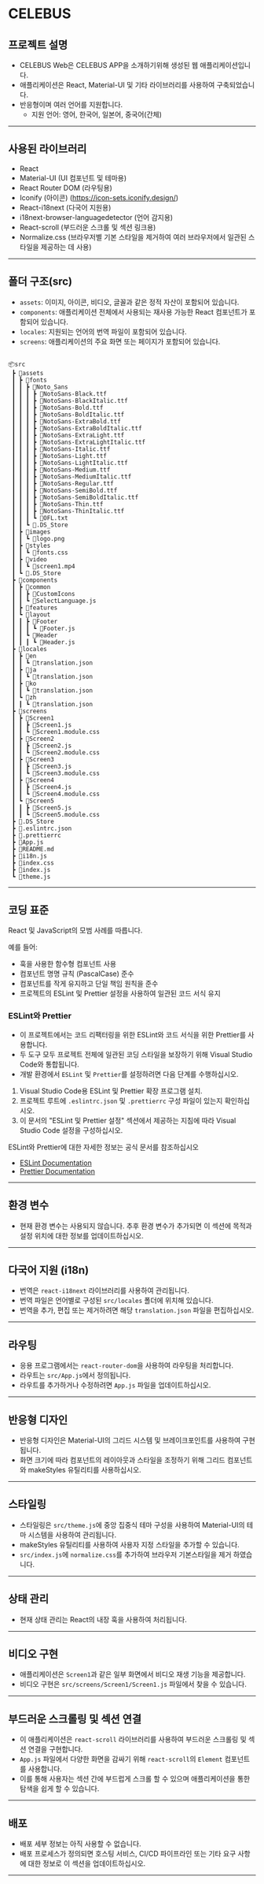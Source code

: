 # CELEBUS

## 프로젝트 설명

- CELEBUS Web은 CELEBUS APP을 소개하기위해 생성된 웹 애플리케이션입니다.
- 애플리케이션은 React, Material-UI 및 기타 라이브러리를 사용하여 구축되었습니다.
- 반응형이며 여러 언어를 지원합니다.
  - 지원 언어: 영어, 한국어, 일본어, 중국어(간체)

---

## 사용된 라이브러리

- React
- Material-UI (UI 컴포넌트 및 테마용)
- React Router DOM (라우팅용)
- Iconify (아이콘) (https://icon-sets.iconify.design/)
- React-i18next (다국어 지원용)
- i18next-browser-languagedetector (언어 감지용)
- React-scroll (부드러운 스크롤 및 섹션 링크용)
- Normalize.css (브라우저별 기본 스타일을 제거하여 여러 브라우저에서 일관된 스타일을 제공하는 데 사용)

---

## 폴더 구조(src)

- `assets`: 이미지, 아이콘, 비디오, 글꼴과 같은 정적 자산이 포함되어 있습니다.
- `components`: 애플리케이션 전체에서 사용되는 재사용 가능한 React 컴포넌트가 포함되어 있습니다.
- `locales`: 지원되는 언어의 번역 파일이 포함되어 있습니다.
- `screens`: 애플리케이션의 주요 화면 또는 페이지가 포함되어 있습니다.

```

📦src
 ┣ 📂assets
 ┃ ┣ 📂fonts
 ┃ ┃ ┣ 📂Noto_Sans
 ┃ ┃ ┃ ┣ 📜NotoSans-Black.ttf
 ┃ ┃ ┃ ┣ 📜NotoSans-BlackItalic.ttf
 ┃ ┃ ┃ ┣ 📜NotoSans-Bold.ttf
 ┃ ┃ ┃ ┣ 📜NotoSans-BoldItalic.ttf
 ┃ ┃ ┃ ┣ 📜NotoSans-ExtraBold.ttf
 ┃ ┃ ┃ ┣ 📜NotoSans-ExtraBoldItalic.ttf
 ┃ ┃ ┃ ┣ 📜NotoSans-ExtraLight.ttf
 ┃ ┃ ┃ ┣ 📜NotoSans-ExtraLightItalic.ttf
 ┃ ┃ ┃ ┣ 📜NotoSans-Italic.ttf
 ┃ ┃ ┃ ┣ 📜NotoSans-Light.ttf
 ┃ ┃ ┃ ┣ 📜NotoSans-LightItalic.ttf
 ┃ ┃ ┃ ┣ 📜NotoSans-Medium.ttf
 ┃ ┃ ┃ ┣ 📜NotoSans-MediumItalic.ttf
 ┃ ┃ ┃ ┣ 📜NotoSans-Regular.ttf
 ┃ ┃ ┃ ┣ 📜NotoSans-SemiBold.ttf
 ┃ ┃ ┃ ┣ 📜NotoSans-SemiBoldItalic.ttf
 ┃ ┃ ┃ ┣ 📜NotoSans-Thin.ttf
 ┃ ┃ ┃ ┣ 📜NotoSans-ThinItalic.ttf
 ┃ ┃ ┃ ┗ 📜OFL.txt
 ┃ ┃ ┗ 📜.DS_Store
 ┃ ┣ 📂images
 ┃ ┃ ┗ 📜logo.png
 ┃ ┣ 📂styles
 ┃ ┃ ┗ 📜fonts.css
 ┃ ┣ 📂video
 ┃ ┃ ┗ 📜screen1.mp4
 ┃ ┗ 📜.DS_Store
 ┣ 📂components
 ┃ ┣ 📂common
 ┃ ┃ ┣ 📂CustomIcons
 ┃ ┃ ┗ 📜SelectLanguage.js
 ┃ ┣ 📂features
 ┃ ┗ 📂layout
 ┃ ┃ ┣ 📂Footer
 ┃ ┃ ┃ ┗ 📜Footer.js
 ┃ ┃ ┗ 📂Header
 ┃ ┃ ┃ ┗ 📜Header.js
 ┣ 📂locales
 ┃ ┣ 📂en
 ┃ ┃ ┗ 📜translation.json
 ┃ ┣ 📂ja
 ┃ ┃ ┗ 📜translation.json
 ┃ ┣ 📂ko
 ┃ ┃ ┗ 📜translation.json
 ┃ ┗ 📂zh
 ┃ ┃ ┗ 📜translation.json
 ┣ 📂screens
 ┃ ┣ 📂Screen1
 ┃ ┃ ┣ 📜Screen1.js
 ┃ ┃ ┗ 📜Screen1.module.css
 ┃ ┣ 📂Screen2
 ┃ ┃ ┣ 📜Screen2.js
 ┃ ┃ ┗ 📜Screen2.module.css
 ┃ ┣ 📂Screen3
 ┃ ┃ ┣ 📜Screen3.js
 ┃ ┃ ┗ 📜Screen3.module.css
 ┃ ┣ 📂Screen4
 ┃ ┃ ┣ 📜Screen4.js
 ┃ ┃ ┗ 📜Screen4.module.css
 ┃ ┗ 📂Screen5
 ┃ ┃ ┣ 📜Screen5.js
 ┃ ┃ ┗ 📜Screen5.module.css
 ┣ 📜.DS_Store
 ┣ 📜.eslintrc.json
 ┣ 📜.prettierrc
 ┣ 📜App.js
 ┣ 📜README.md
 ┣ 📜i18n.js
 ┣ 📜index.css
 ┣ 📜index.js
 ┗ 📜theme.js

```

---

## 코딩 표준

React 및 JavaScript의 모범 사례를 따릅니다.

예를 들어:

- 훅을 사용한 함수형 컴포넌트 사용
- 컴포넌트 명명 규칙 (PascalCase) 준수
- 컴포넌트를 작게 유지하고 단일 책임 원칙을 준수
- 프로젝트의 ESLint 및 Prettier 설정을 사용하여 일관된 코드 서식 유지

### ESLint와 Prettier

- 이 프로젝트에서는 코드 리팩터링을 위한 ESLint와 코드 서식을 위한 Prettier를 사용합니다.
- 두 도구 모두 프로젝트 전체에 일관된 코딩 스타일을 보장하기 위해 Visual Studio Code와 통합됩니다.
- 개발 환경에서 `ESLint` 및 `Prettier`를 설정하려면 다음 단계를 수행하십시오.

1. Visual Studio Code용 ESLint 및 Prettier 확장 프로그램 설치.
2. 프로젝트 루트에 `.eslintrc.json` 및 `.prettierrc` 구성 파일이 있는지 확인하십시오.
3. 이 문서의 "ESLint 및 Prettier 설정" 섹션에서 제공하는 지침에 따라 Visual Studio Code 설정을 구성하십시오.

ESLint와 Prettier에 대한 자세한 정보는 공식 문서를 참조하십시오

- [ESLint Documentation](https://eslint.org/docs/user-guide/getting-started)
- [Prettier Documentation](https://prettier.io/docs/en/index.html)

---

## 환경 변수

- 현재 환경 변수는 사용되지 않습니다. 추후 환경 변수가 추가되면 이 섹션에 목적과 설정 위치에 대한 정보를 업데이트하십시오.

---

## 다국어 지원 (i18n)

- 번역은 `react-i18next` 라이브러리를 사용하여 관리됩니다.
- 번역 파일은 언어별로 구성된 `src/locales` 폴더에 위치해 있습니다.
- 번역을 추가, 편집 또는 제거하려면 해당 `translation.json` 파일을 편집하십시오.

---

## 라우팅

- 응용 프로그램에서는 `react-router-dom`을 사용하여 라우팅을 처리합니다.
- 라우트는 `src/App.js`에서 정의됩니다.
- 라우트를 추가하거나 수정하려면 `App.js` 파일을 업데이트하십시오.

---

## 반응형 디자인

- 반응형 디자인은 Material-UI의 그리드 시스템 및 브레이크포인트를 사용하여 구현됩니다.
- 화면 크기에 따라 컴포넌트의 레이아웃과 스타일을 조정하기 위해 그리드 컴포넌트와 makeStyles 유틸리티를 사용하십시오.

---

## 스타일링

- 스타일링은 `src/theme.js`에 중앙 집중식 테마 구성을 사용하여 Material-UI의 테마 시스템을 사용하여 관리됩니다.
- makeStyles 유틸리티를 사용하여 사용자 지정 스타일을 추가할 수 있습니다.
- `src/index.js`에 `normalize.css`를 추가하여 브라우저 기본스타일을 제거 하였습니다.

---

## 상태 관리

- 현재 상태 관리는 React의 내장 훅을 사용하여 처리됩니다.

---

## 비디오 구현

- 애플리케이션은 `Screen1`과 같은 일부 화면에서 비디오 재생 기능을 제공합니다.
- 비디오 구현은 `src/screens/Screen1/Screen1.js` 파일에서 찾을 수 있습니다.

---

## 부드러운 스크롤링 및 섹션 연결

- 이 애플리케이션은 `react-scroll` 라이브러리를 사용하여 부드러운 스크롤링 및 섹션 연결을 구현합니다.
- `App.js` 파일에서 다양한 화면을 감싸기 위해 `react-scroll`의 `Element` 컴포넌트를 사용합니다.
- 이를 통해 사용자는 섹션 간에 부드럽게 스크롤 할 수 있으며 애플리케이션을 통한 탐색을 쉽게 할 수 있습니다.

---

## 배포

- 배포 세부 정보는 아직 사용할 수 없습니다.
- 배포 프로세스가 정의되면 호스팅 서비스, CI/CD 파이프라인 또는 기타 요구 사항에 대한 정보로 이 섹션을 업데이트하십시오.

---
